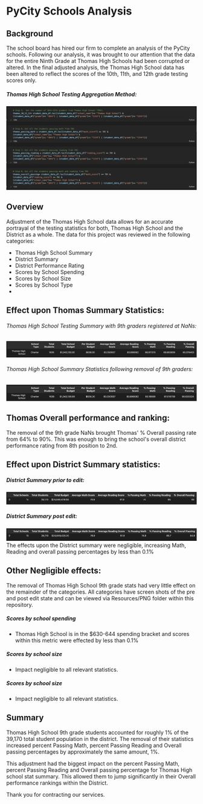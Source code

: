 # PyCity Schools Analysis

## Background

The school board has hired our firm to complete an analysis of the PyCity schools.  Following our analysis, it was brought to our attention that the data for the entire Ninth Grade at Thomas High Schools had been corrupted or altered.  In the final adjusted analysis, the Thomas High School data has been altered to reflect the scores of the 10th, 11th, and 12th grade testing scores only. 

##### Thomas High School Testing Aggregation Method:
![](https://github.com/bktescher/school_districtA/blob/main/resources/PNG/THS%20aggregation.png)

## Overview
Adjustment of the Thomas High School data allows for an accurate portrayal of the testing statistics for both, Thomas High School and the District as a whole.  The data for this project was reviewed in the following categories:
- Thomas High School Summary
- District Summary
- District Performance Rating
- Scores by School Spending
- Scores by School Size
- Scores by School Type
- 

## Effect upon Thomas Summary Statistics:
###### Thomas High School Testing Summary with 9th graders registered at NaNs:
![](https://github.com/bktescher/school_districtA/blob/main/resources/PNG/Thomas%20Summary%20pre%20edit.png)
###### Thomas High School Summary Statistics following removal of 9th graders: 
![](https://github.com/bktescher/school_districtA/blob/main/resources/PNG/Thomas%20Summary%20post.png)


## Thomas Overall performance and ranking:
The removal of the 9th grade NaNs brought Thomas' % Overall passing rate from 64% to 90%.  This was enough to bring the school's overall district performance rating from 8th position to 2nd.  


## Effect upon District Summary statistics:
##### District Summary prior to edit:
![](https://github.com/bktescher/school_districtA/blob/main/resources/PNG/district%20summary%20pre.png)
##### District Summary post edit:
![](https://github.com/bktescher/school_districtA/blob/main/resources/PNG/district%20summary%20post.png)
The effects upon the District summary were negligible, increasing Math, Reading and overall passing percentages by less than 0.1%


## Other Negligible effects:
The removal of Thomas High School 9th grade stats had very little effect on the remainder of the categories.  All categories have screen shots of the pre and post edit state and can be viewed via Resources/PNG folder within this repository.  

##### Scores by school spending
- Thomas High School is in the $630-644 spending bracket and scores within this metric were effected by less than 0.1%

##### Scores by school size
- Impact negligible to all relevant statistics.

##### Scores by school size
- Impact negligible to all relevant statistics.

## Summary
Thomas High School 9th grade students accounted for roughly 1% of the 39,170 total student population in the district.  The removal of their statistics increased percent Passing Math, percent Passing Reading and Overall passing percentages by approximately the same amount, 1%. 

This adjustment had the biggest impact on the percent Passing Math, percent Passing Reading and Overall passing percentage for Thomas High school stat summary.  This allowed them to jump significantly in their Overall performance rankings within the District.

Thank you for contracting our services.
